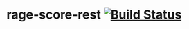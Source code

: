 rage-score-rest [![Build Status](https://travis-ci.org/thunderhook/rage-score-rest.svg?branch=master)](https://travis-ci.org/thunderhook/rage-score-rest)
==